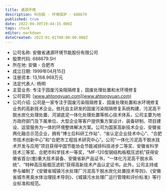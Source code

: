 ```yaml
---
title: 通源环境
description: 科创板 - 环境保护 - 688679
published: true
date: 2022-04-30T19:44:15.000Z
tags: stock
editor: markdown
dateCreated: 2022-01-01T00:00:00.000Z
---
```


- 公司名称: 安徽省通源环境节能股份有限公司
- 股票代码: 688679.SH
- 所在地: 安徽 - 合肥市
- 成立日期: 1999年04月15日
- 注册资本: 13,168.968万元
- 法定代表人: 杨明
- 主营业务: 专注于固废污染阻隔修复，固废处理处置和水环境修复
- 公司官网: [www.ahtongyuan.com](www.ahtongyuan.com)
- 公司介绍: 公司是一家专注于固废污染阻隔修复、固废处理处置和水环境修复业务的高新技术企业。依托自主研发的固废污染阻隔修复系统构建、污泥高干脱水炭化处理处置、河湖底泥一体化处理处置等核心技术体系，公司主要为地方政府部门及下属单位、大型企业等客户提供集方案设计、装备研制、项目建设、运营服务为一体的环境整体解决方案。公司为国家高新技术企业、安徽省两化融合示范企业，拥有“博士后科研工作站”、“省认定企业技术中心”、“合肥市技术创新中心”和“合肥市工程技术研究中心”。公司“一体化污泥高干脱水技术开发与应用”项目获得中国节能协会节能减排科技进步二等奖、安徽省科学技术三等奖、合肥市科学技术一等奖，“MF-120型钢结构板框压滤机”获得安徽省首台(套)重大技术装备、安徽省新产品证书，“一体化污泥高干脱水系统”、“特种高压板框压滤机”获得高新技术产品认定证书。此外，公司主持或参与编制了《安徽省城镇污水处理厂污泥高干脱水炭化处置技术导则》、《安徽省城市黑臭水体治理技术导则》、《城镇污水处理厂运行管理和评价标准》等行业标准和规范。


